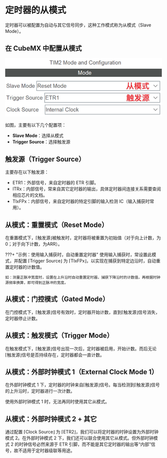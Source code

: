 # 定时器的从模式
定时器可以被配置为自动与其它信号同步，这种工作模式称为从模式（Slave Mode）。

## 在 CubeMX 中配置从模式
![](cubemx.png)

如图，主要有以下几个配置项：

- **Slave Mode**：选择从模式
- **Trigger Source**：选择触发源

## 触发源（Trigger Source）
主要存在以下触发源：

- ETR1：外部信号，来自定时器的 ETR 引脚。
- ITRx：内部信号，常来自其它定时器的输出，具体定时器间连接关系需要查阅相应芯片的文档。
- TIxFPx：内部信号，来自定时器的特定引脚的输入检测 IC（输入捕获时常用）。

## 从模式：重置模式（Reset Mode）
在重置模式下，⌈触发源⌋被触发时，定时器将被重置为初始值（对于向上计数，为0；对于向下计数，为ARR）。

???+ "示例：使用输入捕获时，自动重置定时器"
    使用输入捕获时，常设置此模式，并配置 ⌈Trigger Source⌋ 为 ⌈TIxFPx⌋，以实现在捕获到特定边沿时，自动重置定时器的计数值。

    如：测量正脉冲宽度时，设置在上升沿时自动重置定时器，捕获下降沿时的计数值，再根据时钟源频率换算，即可得到正脉冲的宽度。

## 从模式：门控模式（Gated Mode）
在门控模式下，⌈触发源⌋信号有效时，定时器开始计数，直到⌈触发源⌋信号消失，定时器停止计数。

## 从模式：触发模式（Trigger Mode）
在触发模式下，⌈触发源⌋信号出现一次后，定时器被启用，开始计数。而后无论⌈触发源⌋信号是否持续存在，定时器都会一直计数。

## 从模式：外部时钟模式 1（External Clock Mode 1）
在外部时钟模式 1 下，定时器的时钟来自⌈触发源⌋信号。每当检测到⌈触发源⌋信号的上升沿时，定时器进行一次计数。

使用外部时钟模式 1 时，无法再同时使用其它从模式。

## 从模式：外部时钟模式 2 + 其它
通过配置 ⌈Clock Source⌋ 为 ⌈ETR2⌋，我们可以将定时器的时钟设置为外部时钟模式 2。在外部时钟模式 2 下，我们还可以联合使用其它从模式。但外部时钟模式 2 的时钟信号必然来源于 ETR 引脚，而不能是其它定时器的输出等“内部”信号，故不适用于定时器级联等用途。

